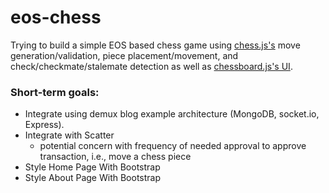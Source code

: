 # eos-chess
Trying to build a simple EOS based chess game using [chess.js's](https://github.com/jhlywa/chess.js/blob/master/README.md) move generation/validation, piece placement/movement, and check/checkmate/stalemate detection as well as [chessboard.js's UI](http://chessboardjs.com/).

### Short-term goals: ###

* Integrate using demux blog example architecture (MongoDB, socket.io, Express).
* Integrate with Scatter
  * potential concern with frequency of needed approval to approve transaction, i.e., move a chess piece
* Style Home Page With Bootstrap
* Style About Page With Bootstrap
